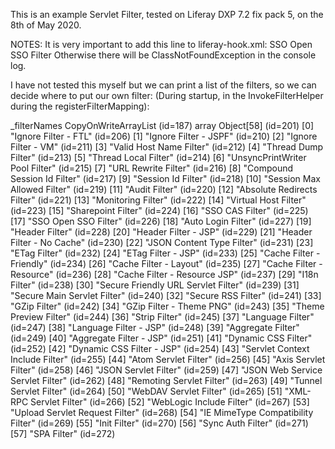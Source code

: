 
This is an example Servlet Filter, tested on Liferay DXP 7.2 fix pack 5,  on the 8th of May 2020.

NOTES:
It is very important to add this line to liferay-hook.xml:
    <before-filter>SSO Open SSO Filter</before-filter>
Otherwise there will be ClassNotFoundException in the console log.


I have not tested this myself but we can print a list of the filters, so we can decide where to put our own filter:
(During startup, in the InvokeFilterHelper during the registerFilterMapping):

_filterNames CopyOnWriteArrayList<E> (id=187)
array Object[58] (id=201)
[0] "Ignore Filter - FTL" (id=206)
[1] "Ignore Filter - JSPF" (id=210)
[2] "Ignore Filter - VM" (id=211)
[3] "Valid Host Name Filter" (id=212)
[4] "Thread Dump Filter" (id=213)
[5] "Thread Local Filter" (id=214)
[6] "UnsyncPrintWriter Pool Filter" (id=215)
[7] "URL Rewrite Filter" (id=216)
[8] "Compound Session Id Filter" (id=217)
[9] "Session Id Filter" (id=218)
[10] "Session Max Allowed Filter" (id=219)
[11] "Audit Filter" (id=220)
[12] "Absolute Redirects Filter" (id=221)
[13] "Monitoring Filter" (id=222)
[14] "Virtual Host Filter" (id=223)
[15] "Sharepoint Filter" (id=224)
[16] "SSO CAS Filter" (id=225)
[17] "SSO Open SSO Filter" (id=226)
[18] "Auto Login Filter" (id=227)
[19] "Header Filter" (id=228)
[20] "Header Filter - JSP" (id=229)
[21] "Header Filter - No Cache" (id=230)
[22] "JSON Content Type Filter" (id=231)
[23] "ETag Filter" (id=232)
[24] "ETag Filter - JSP" (id=233)
[25] "Cache Filter - Friendly" (id=234)
[26] "Cache Filter - Layout" (id=235)
[27] "Cache Filter - Resource" (id=236)
[28] "Cache Filter - Resource JSP" (id=237)
[29] "I18n Filter" (id=238)
[30] "Secure Friendly URL Servlet Filter" (id=239)
[31] "Secure Main Servlet Filter" (id=240)
[32] "Secure RSS Filter" (id=241)
[33] "GZip Filter" (id=242)
[34] "GZip Filter - Theme PNG" (id=243)
[35] "Theme Preview Filter" (id=244)
[36] "Strip Filter" (id=245)
[37] "Language Filter" (id=247)
[38] "Language Filter - JSP" (id=248)
[39] "Aggregate Filter" (id=249)
[40] "Aggregate Filter - JSP" (id=251)
[41] "Dynamic CSS Filter" (id=252)
[42] "Dynamic CSS Filter - JSP" (id=254)
[43] "Servlet Context Include Filter" (id=255)
[44] "Atom Servlet Filter" (id=256)
[45] "Axis Servlet Filter" (id=258)
[46] "JSON Servlet Filter" (id=259)
[47] "JSON Web Service Servlet Filter" (id=262)
[48] "Remoting Servlet Filter" (id=263)
[49] "Tunnel Servlet Filter" (id=264)
[50] "WebDAV Servlet Filter" (id=265)
[51] "XML-RPC Servlet Filter" (id=266)
[52] "WebLogic Include Filter" (id=267)
[53] "Upload Servlet Request Filter" (id=268)
[54] "IE MimeType Compatibility Filter" (id=269)
[55] "Init Filter" (id=270)
[56] "Sync Auth Filter" (id=271)
[57] "SPA Filter" (id=272)

